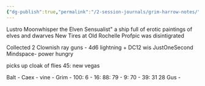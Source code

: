 ```yaml
---
{"dg-publish":true,"permalink":"/2-session-journals/grim-harrow-notes/"}
---
```


Lustro Moonwhisper the Elven Sensualist"
a ship full of erotic paintings of elves and dwarves 
New Tires at Old Rochelle
Profpic was disintigrated

Collected 2 Clownish ray guns - 4d6 lightning + DC12 wis 
JustOneSecond Mindspace- power hungry 

picks up cloak of flies 
45: 
new vegas



Balt - 
Caex - 
vine - 
Grim - 100: 6 - 16: 88: 79 - 9: 70 - 39: 31 28
Gus - 